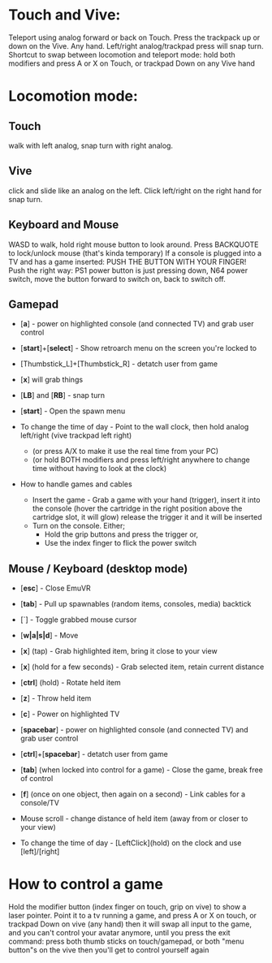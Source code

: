 
# Touch and Vive:
Teleport using analog forward or back on Touch. Press the trackpack up or down on the Vive. Any hand.
Left/right analog/trackpad press will snap turn.
Shortcut to swap between locomotion and teleport mode: hold both modifiers and press A or X on Touch, or trackpad Down on any Vive hand

# Locomotion mode: 
## Touch
walk with left analog, snap turn with right analog. 
## Vive
click and slide like an analog on the left. Click left/right on the right hand for snap turn.
## Keyboard and Mouse
WASD to walk, hold right mouse button to look around. Press BACKQUOTE to lock/unlock mouse (that's kinda temporary)
If a console is plugged into a TV and has a game inserted: PUSH THE BUTTON WITH YOUR FINGER!
	Push the right way: PS1 power button is just pressing down, N64 power switch, move the button forward to switch on, back to switch off.
	
## Gamepad

* [**a**] - power on highlighted console (and connected TV) and grab user control
* [**start**]+[**select**] - Show retroarch menu on the screen you're locked to
* [Thumbstick_L]+[Thumbstick_R] - detatch user from game
* [**x**] will grab things
* [**LB**] and [**RB**] - snap turn
* [**start**] - Open the spawn menu

* To change the time of day - Point to the wall clock, then hold analog left/right (vive trackpad left right)
   * (or press A/X to make it use the real time from your PC)
   * (or hold BOTH modifiers and press left/right anywhere to change time without having to look at the clock)

* How to handle games and cables
   * Insert the game - Grab a game with your hand (trigger), insert it into the console (hover the cartridge in the right position above the cartridge slot, it will glow) release the trigger it and it will be inserted
   * Turn on the console. Either;
      * Hold the grip buttons and press the trigger or,
      * Use the index finger to flick the power switch

## Mouse / Keyboard (desktop mode)

* [**esc**] - Close EmuVR
* [**tab**] - Pull up spawnables (random items, consoles, media) backtick
* [\`] - Toggle grabbed mouse cursor
* [**w|a|s|d**] - Move
* [**x**] (tap) - Grab highlighted item, bring it close to your view
* [**x**] (hold for a few seconds) - Grab selected item, retain current distance
* [**ctrl**] (hold) - Rotate held item
* [**z**] - Throw held item
* [**c**] - Power on highlighted TV
* [**spacebar**] - power on highlighted console (and connected TV) and grab user control
* [**ctrl**]+[**spacebar**] - detatch user from game
* [**tab**] (when locked into control for a game) - Close the game, break free of control
* [**f**] (once on one object, then again on a second) - Link cables for a console/TV
* Mouse scroll - change distance of held item (away from or closer to your view)

* To change the time of day - \[LeftClick](hold) on the clock and use \[left]/\[right]


# How to control a game
Hold the modifier button (index finger on touch, grip on vive) to show a laser pointer. Point it to a tv running a game, and press A or X on touch, or trackpad Down on vive (any hand)
then it will swap all input to the game, and you can't control your avatar anymore, until you press the exit command: press both thumb sticks on touch/gamepad, or both "menu button"s on the vive
then you'll get to control yourself again
